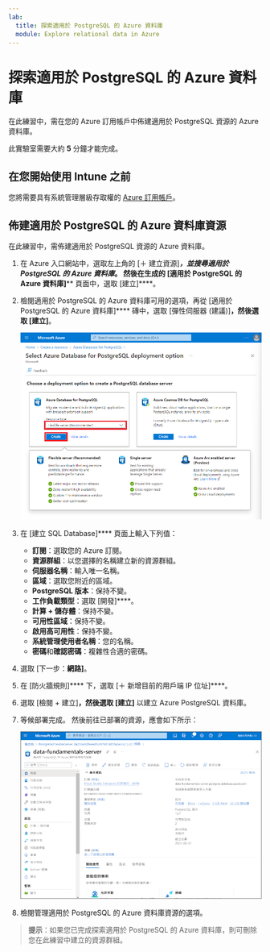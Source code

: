 ```yaml
---
lab:
  title: 探索適用於 PostgreSQL 的 Azure 資料庫
  module: Explore relational data in Azure
---
```


# 探索適用於 PostgreSQL 的 Azure 資料庫

在此練習中，需在您的 Azure 訂用帳戶中佈建適用於 PostgreSQL 資源的 Azure 資料庫。

此實驗室需要大約 **5** 分鐘才能完成。

## 在您開始使用 Intune 之前

您將需要具有系統管理層級存取權的 [Azure 訂用帳戶](https://azure.microsoft.com/free)。

## 佈建適用於 PostgreSQL 的 Azure 資料庫資源

在此練習中，需佈建適用於 PostgreSQL 資源的 Azure 資料庫。

1. 在 Azure 入口網站中，選取左上角的 [&#65291; 建立資源]****，並搜尋*適用於 PostgreSQL 的 Azure 資料庫*。 然後在生成的 [適用於 PostgreSQL 的 Azure 資料庫]**** 頁面中，選取 [建立]****。

1. 檢閱適用於 PostgreSQL 的 Azure 資料庫可用的選項，再從 [適用於 PostgreSQL 的 Azure 資料庫]**** 磚中，選取 [彈性伺服器 (建議)]****，然後選取 [建立]****。

    ![螢幕擷取畫面：適用於 PostgreSQL 的 Azure 資料庫的部署選項](images/postgresql-options.png)

1. 在 [建立 SQL Database]**** 頁面上輸入下列值：
    - **訂閱**：選取您的 Azure 訂閱。
    - **資源群組**：以您選擇的名稱建立新的資源群組。
    - **伺服器名稱**：輸入唯一名稱。
    - **區域**：選取您附近的區域。
    - **PostgreSQL 版本**：保持不變。
    - **工作負載類型**：選取 [開發]****。
    - **計算 + 儲存體**：保持不變。
    - **可用性區域**：保持不變。
    - **啟用高可用性**：保持不變。
    - **系統管理使用者名稱**：您的名稱。
    - **密碼**和**確認密碼**：複雜性合適的密碼。

1. 選取 [下一步：**網路]**。

1. 在 [防火牆規則]**** 下，選取 [&#65291; 新增目前的用戶端 IP 位址]****。

1. 選取 [檢閱 + 建立]****，然後選取 [建立]**** 以建立 Azure PostgreSQL 資料庫。

1. 等候部署完成。 然後前往已部署的資源，應會如下所示：

    ![Azure 入口網站的螢幕擷取畫面，其中顯示適用於 PostgreSQL 的 Azure 資料庫頁面。](images/postgresql-portal.png)

1. 檢閱管理適用於 PostgreSQL 的 Azure 資料庫資源的選項。

> **提示**：如果您已完成探索適用於 PostgreSQL 的 Azure 資料庫，則可刪除您在此練習中建立的資源群組。
